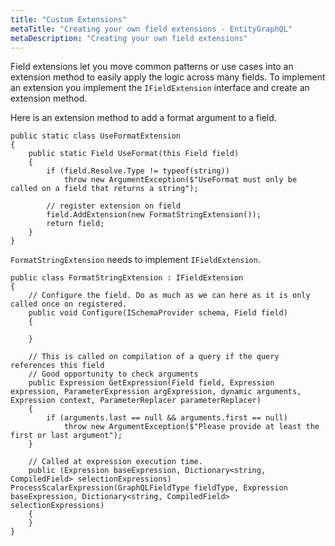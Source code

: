 ```yaml
---
title: "Custom Extensions"
metaTitle: "Creating your own field extensions - EntityGraphQL"
metaDescription: "Creating your own field extensions"
---
```


Field extensions let you move common patterns or use cases into an extension method to easily apply the logic across many fields. To implement an extension you implement the `IFieldExtension` interface and create an extension method.

Here is an extension method to add a format argument to a field.

```
public static class UseFormatExtension
{
    public static Field UseFormat(this Field field)
    {
        if (field.Resolve.Type != typeof(string))
            throw new ArgumentException($"UseFormat must only be called on a field that returns a string");

        // register extension on field
        field.AddExtension(new FormatStringExtension());
        return field;
    }
}
```

`FormatStringExtension` needs to implement `IFieldExtension`.

```
public class FormatStringExtension : IFieldExtension
{
    // Configure the field. Do as much as we can here as it is only called once on registered.
    public void Configure(ISchemaProvider schema, Field field)
    {

    }

    // This is called on compilation of a query if the query references this field
    // Good opportunity to check arguments
    public Expression GetExpression(Field field, Expression expression, ParameterExpression argExpression, dynamic arguments, Expression context, ParameterReplacer parameterReplacer)
    {
        if (arguments.last == null && arguments.first == null)
            throw new ArgumentException($"Please provide at least the first or last argument");
    }

    // Called at expression execution time.
    public (Expression baseExpression, Dictionary<string, CompiledField> selectionExpressions) ProcessScalarExpression(GraphQLFieldType fieldType, Expression baseExpression, Dictionary<string, CompiledField> selectionExpressions)
    {
    }
}
```

